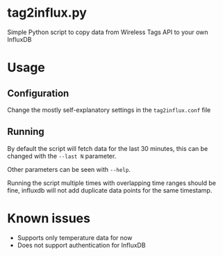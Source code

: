 # tag2influx.py
Simple Python script to copy data from Wireless Tags API to your own InfluxDB

# Usage
## Configuration
Change the mostly self-explanatory settings in the `tag2influx.conf` file

## Running
By default the script will fetch data for the last 30 minutes, this can be changed with the `--last N` parameter.

Other parameters can be seen with `--help`.

Running the script multiple times with overlapping time ranges should be fine, influxdb will not add duplicate data points for the same timestamp.

# Known issues
- Supports only temperature data for now
- Does not support authentication for InfluxDB
